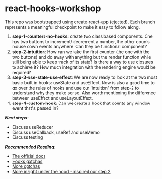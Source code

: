 # react-hooks-workshop
This repo was bootstrapped using create-react-app (ejected).
Each branch represents a meaningful checkpoint to make it easy to follow along. 

1. **step-1-counters-no-hooks**: create two class based components. One has two buttons to increment/ decrement a number, the other counts mouse down events anywhere. Can they be functional component?
2. **step-2-intuition**: How can we take the first counter (the one with the two buttons) and do away with anything but the render function while still being able to keep track of its state? Is there a way to use closures to achieve it? How much integration with the rendering engine would be required?
3. **step-3-use-state-use-effect**: We are now ready to look at the two most basic built in hooks: useState and useEffect. Now is also a good time to go over the rules of hooks and use our 'intuition' from step-2 to understand why they make sense. Also worth mentioning the difference between useEffect and useLayoutEffect. 
4. **step-4-custom-hook**: Can we create a hook that counts any window event that's passed in? 

***Next steps***:
- Discuss useReducer
- Discuss useCallback, useRef and useMemo
- Discuss testing

***Recommended Reading***:
- [The official docs](https://reactjs.org/docs/hooks-intro.html)
- [Hooks gotchas](https://medium.com/@sdolidze/the-iceberg-of-react-hooks-af0b588f43fb)
- [More gotchas](https://blog.logrocket.com/frustrations-with-react-hooks/)
- [More insight under the hood - inspired our step 2](https://www.netlify.com/blog/2019/03/11/deep-dive-how-do-react-hooks-really-work/) 


